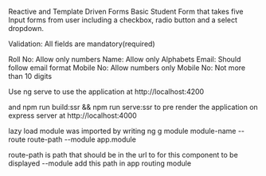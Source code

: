 Reactive and Template Driven Forms 
Basic 
Student Form that takes five Input forms from user including a checkbox, radio button and a select dropdown.

Validation:
All fields are mandatory(required)

Roll No: Allow only numbers 
Name: Allow only Alphabets
Email: Should follow email format
Mobile No: Allow numbers only
Mobile No: Not more than 10 digits

Use ng serve to use the application at http://localhost:4200

and npm run build:ssr && npm run serve:ssr
to pre render the application on express server at http://localhost:4000 


lazy load module was imported by writing 
ng g module module-name --route route-path --module app.module


route-path is path that should be in the url to for this component to be displayed 
--module add this path in app routing module

